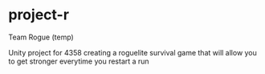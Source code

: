 # project-r
Team Rogue (temp)

Unity project for 4358 creating a roguelite survival game that will allow you to get stronger everytime you restart a run
